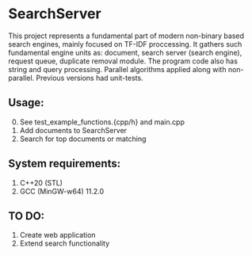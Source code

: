 SearchServer
=============

This project represents a fundamental part of modern non-binary based search engines, mainly focused on TF-IDF proccessing. It gathers such fundamental engine units as: document, search server (search engine), request queue, duplicate removal module. The program code also has string and query processing. Parallel algorithms
applied along with non-parallel. Previous versions had unit-tests.


**Usage:**
-------

0. See test_example_functions.{cpp/h} and main.cpp
1. Add documents to SearchServer
2. Search for top documents or matching


**System requirements:**
-------

1. C++20 (STL)
2. GCC (MinGW-w64) 11.2.0


**TO DO:**
-------

1. Create web application
2. Extend search functionality
